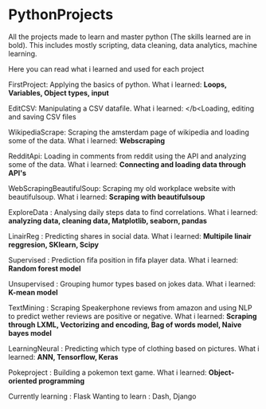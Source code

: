 # PythonProjects

All the projects made to learn and master python (The skills learned are in bold). This includes mostly scripting, data cleaning, data analytics, machine learning.

Here you can read what i learned and used for each project

FirstProject: Applying the basics of python. What i learned: <b>Loops, Variables, Object types, input</b>

EditCSV: Manipulating a CSV datafile. What i learned: </b<Loading, editing and saving CSV files</b>

WikipediaScrape: Scraping the amsterdam page of wikipedia and loading some of the data. What i learned: <b>Webscraping</b>

RedditApi: Loading in comments from reddit using the API and analyzing some of the data. What i learned: <b>Connecting and loading data through API's</b>

WebScrapingBeautifulSoup: Scraping my old workplace website with beautifulsoup. What i learned: <b>Scraping with beautifulsoup</b>

ExploreData : Analysing daily steps data to find correlations. What i learned: <b>analyzing data, cleaning data, Matplotlib, seaborn, pandas</b>

LinairReg : Predicting shares in social data. What i learned: <b>Multipile linair reggresion, SKlearn, Scipy</b>

Supervised : Prediction fifa position in fifa player data. What i learned: <b>Random forest model</b>

Unsupervised : Grouping humor types based on jokes data. What i learned: <b>K-mean model</b>

TextMining : Scraping Speakerphone reviews from amazon and using NLP to predict wether reviews are positive or negative. What i learned: <b>Scraping through LXML, Vectorizing and encoding, Bag of words model, Naive bayes model</b>

LearningNeural : Predicting which type of clothing based on pictures. What i learned: <b>ANN, Tensorflow, Keras</b>

Pokeproject : Building a pokemon text game. What i learned: <b>Object-oriented programming</b>

Currently learning : Flask
Wanting to learn : Dash, Django
